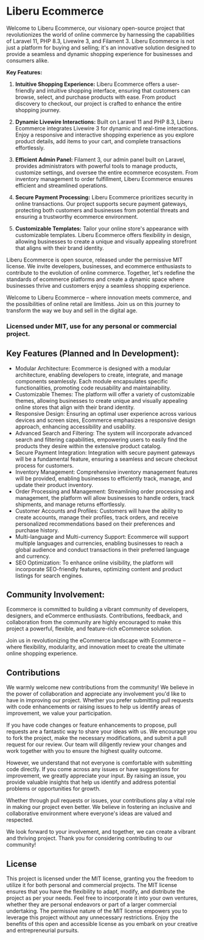 # Liberu Ecommerce

Welcome to Liberu Ecommerce, our visionary open-source project that revolutionizes the world of online commerce by harnessing the capabilities of Laravel 11, PHP 8.3, Livewire 3, and Filament 3. Liberu Ecommerce is not just a platform for buying and selling; it's an innovative solution designed to provide a seamless and dynamic shopping experience for businesses and consumers alike.

**Key Features:**

1. **Intuitive Shopping Experience:** Liberu Ecommerce offers a user-friendly and intuitive shopping interface, ensuring that customers can browse, select, and purchase products with ease. From product discovery to checkout, our project is crafted to enhance the entire shopping journey.

2. **Dynamic Livewire Interactions:** Built on Laravel 11 and PHP 8.3, Liberu Ecommerce integrates Livewire 3 for dynamic and real-time interactions. Enjoy a responsive and interactive shopping experience as you explore product details, add items to your cart, and complete transactions effortlessly.

3. **Efficient Admin Panel:** Filament 3, our admin panel built on Laravel, provides administrators with powerful tools to manage products, customize settings, and oversee the entire ecommerce ecosystem. From inventory management to order fulfillment, Liberu Ecommerce ensures efficient and streamlined operations.

4. **Secure Payment Processing:** Liberu Ecommerce prioritizes security in online transactions. Our project supports secure payment gateways, protecting both customers and businesses from potential threats and ensuring a trustworthy ecommerce environment.

5. **Customizable Templates:** Tailor your online store's appearance with customizable templates. Liberu Ecommerce offers flexibility in design, allowing businesses to create a unique and visually appealing storefront that aligns with their brand identity.

Liberu Ecommerce is open source, released under the permissive MIT license. We invite developers, businesses, and ecommerce enthusiasts to contribute to the evolution of online commerce. Together, let's redefine the standards of ecommerce platforms and create a dynamic space where businesses thrive and customers enjoy a seamless shopping experience.

Welcome to Liberu Ecommerce – where innovation meets commerce, and the possibilities of online retail are limitless. Join us on this journey to transform the way we buy and sell in the digital age.

### Licensed under MIT, use for any personal or commercial project.
  
## Key Features (Planned and In Development):

* Modular Architecture: Ecommerce is designed with a modular architecture, enabling developers to create, integrate, and manage components seamlessly. Each module encapsulates specific functionalities, promoting code reusability and maintainability.
* Customizable Themes: The platform will offer a variety of customizable themes, allowing businesses to create unique and visually appealing online stores that align with their brand identity.
* Responsive Design: Ensuring an optimal user experience across various devices and screen sizes, Ecommerce emphasizes a responsive design approach, enhancing accessibility and usability.
* Advanced Search and Filtering: The system will incorporate advanced search and filtering capabilities, empowering users to easily find the products they desire within the extensive product catalog.
* Secure Payment Integration: Integration with secure payment gateways will be a fundamental feature, ensuring a seamless and secure checkout process for customers.
* Inventory Management: Comprehensive inventory management features will be provided, enabling businesses to efficiently track, manage, and update their product inventory.
* Order Processing and Management: Streamlining order processing and management, the platform will allow businesses to handle orders, track shipments, and manage returns effortlessly.
* Customer Accounts and Profiles: Customers will have the ability to create accounts, manage their profiles, track orders, and receive personalized recommendations based on their preferences and purchase history.
* Multi-language and Multi-currency Support: Ecommerce will support multiple languages and currencies, enabling businesses to reach a global audience and conduct transactions in their preferred language and currency.
* SEO Optimization: To enhance online visibility, the platform will incorporate SEO-friendly features, optimizing content and product listings for search engines.

## Community Involvement: 
Ecommerce is committed to building a vibrant community of developers, designers, and eCommerce enthusiasts. Contributions, feedback, and collaboration from the community are highly encouraged to make this project a powerful, flexible, and feature-rich eCommerce solution.

Join us in revolutionizing the eCommerce landscape with Ecommerce – where flexibility, modularity, and innovation meet to create the ultimate online shopping experience.

## Contributions
We warmly welcome new contributions from the community! We believe in the power of collaboration and appreciate any involvement you'd like to have in improving our project. Whether you prefer submitting pull requests with code enhancements or raising issues to help us identify areas of improvement, we value your participation.

If you have code changes or feature enhancements to propose, pull requests are a fantastic way to share your ideas with us. We encourage you to fork the project, make the necessary modifications, and submit a pull request for our review. Our team will diligently review your changes and work together with you to ensure the highest quality outcome.

However, we understand that not everyone is comfortable with submitting code directly. If you come across any issues or have suggestions for improvement, we greatly appreciate your input. By raising an issue, you provide valuable insights that help us identify and address potential problems or opportunities for growth.

Whether through pull requests or issues, your contributions play a vital role in making our project even better. We believe in fostering an inclusive and collaborative environment where everyone's ideas are valued and respected.

We look forward to your involvement, and together, we can create a vibrant and thriving project. Thank you for considering contributing to our community!

## License
This project is licensed under the MIT license, granting you the freedom to utilize it for both personal and commercial projects. The MIT license ensures that you have the flexibility to adapt, modify, and distribute the project as per your needs. Feel free to incorporate it into your own ventures, whether they are personal endeavors or part of a larger commercial undertaking. The permissive nature of the MIT license empowers you to leverage this project without any unnecessary restrictions. Enjoy the benefits of this open and accessible license as you embark on your creative and entrepreneurial pursuits.
